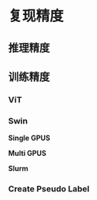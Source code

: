 # 复现精度

## 推理精度



## 训练精度

### ViT

### Swin

**Single GPUS**

**Multi GPUS**

**Slurm**


### Create Pseudo Label



